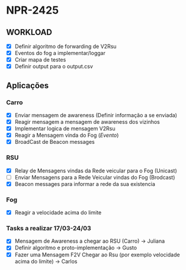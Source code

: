 # NPR-2425

## WORKLOAD

- [x] Definir algoritmo de forwarding de V2Rsu
- [x] Eventos do fog a implementar/loggar
- [x] Criar mapa de testes
- [x] Definir output para o output.csv
  
## Aplicações

### Carro

- [x] Enviar mensagem de awareness (Definir informação a se enviada)
- [x] Reagir mensagem a mensagem de awareness dos vizinhos
- [x] Implementar logica de mensagem V2Rsu
- [x] Reagir a Mensagem vinda do Fog (*Evento*)
- [x] BroadCast de Beacon messages

### RSU

 - [x] Relay de Mensagens vindas da Rede veicular para o Fog (Unicast)
 - [ ] Enviar Mensagens para a Rede Veicular vindas do Fog (Brodcast)
 - [x] Beacon messages para informar a rede da sua existencia

### Fog
- [x] Reagir a velocidade acima do limite


### Tasks a realizar 17/03-24/03

- [x] Mensagem de Awareness a chegar ao RSU (Carro) -> Juliana
- [x] Definir algoritmo e proto-implementação -> Gusto
- [x] Fazer uma Mensagem F2V Chegar ao Rsu (por exemplo velocidade acima do limite) -> Carlos
